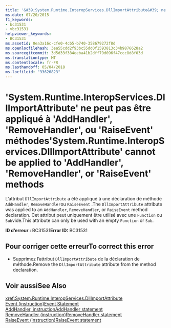 ```yaml
---
title: '&#39;System.Runtime.InteropServices.DllImportAttribute&#39; ne peut pas être appliqué à &#39;AddHandler&#39;, &#39;RemoveHandler&#39;, ou &#39;RaiseEvent&#39; méthodes'
ms.date: 07/20/2015
f1_keywords:
- bc31531
- vbc31531
helpviewer_keywords:
- BC31531
ms.assetid: 0ea3a16c-cfe0-4cb5-b740-358679272f8d
ms.openlocfilehash: 3ea55cdd2f93bc55dd0f1593813c34b9876628a2
ms.sourcegitcommit: 3d5d33f384eeba41b2dff79d096f47ccc8d8f03d
ms.translationtype: MT
ms.contentlocale: fr-FR
ms.lasthandoff: 05/04/2018
ms.locfileid: "33626823"
---
```

# <a name="39systemruntimeinteropservicesdllimportattribute39-cannot-be-applied-to-39addhandler39-39removehandler39-or-39raiseevent39-methods"></a><span data-ttu-id="f8793-102">&#39;System.Runtime.InteropServices.DllImportAttribute&#39; ne peut pas être appliqué à &#39;AddHandler&#39;, &#39;RemoveHandler&#39;, ou &#39;RaiseEvent&#39; méthodes</span><span class="sxs-lookup"><span data-stu-id="f8793-102">&#39;System.Runtime.InteropServices.DllImportAttribute&#39; cannot be applied to &#39;AddHandler&#39;, &#39;RemoveHandler&#39;, or &#39;RaiseEvent&#39; methods</span></span>
<span data-ttu-id="f8793-103">L’attribut `DllImportAttribute` a été appliqué à une déclaration de méthode `AddHandler`, `RemoveHandler`ou `RaiseEvent` .</span><span class="sxs-lookup"><span data-stu-id="f8793-103">The `DllImportAttribute` attribute was applied to an `AddHandler`, `RemoveHandler`, or `RaiseEvent` method declaration.</span></span> <span data-ttu-id="f8793-104">Cet attribut peut uniquement être utilisé avec une `Function` ou `Sub`vide.</span><span class="sxs-lookup"><span data-stu-id="f8793-104">This attribute can only be used with an empty `Function` or `Sub`.</span></span>  
  
 <span data-ttu-id="f8793-105">**ID d’erreur :** BC31531</span><span class="sxs-lookup"><span data-stu-id="f8793-105">**Error ID:** BC31531</span></span>  
  
## <a name="to-correct-this-error"></a><span data-ttu-id="f8793-106">Pour corriger cette erreur</span><span class="sxs-lookup"><span data-stu-id="f8793-106">To correct this error</span></span>  
  
-   <span data-ttu-id="f8793-107">Supprimez l’attribut `DllImportAttribute` de la déclaration de méthode.</span><span class="sxs-lookup"><span data-stu-id="f8793-107">Remove the `DllImportAttribute` attribute from the method declaration.</span></span>  
  
## <a name="see-also"></a><span data-ttu-id="f8793-108">Voir aussi</span><span class="sxs-lookup"><span data-stu-id="f8793-108">See Also</span></span>  
 <xref:System.Runtime.InteropServices.DllImportAttribute>  
 [<span data-ttu-id="f8793-109">Event (instruction)</span><span class="sxs-lookup"><span data-stu-id="f8793-109">Event Statement</span></span>](../../visual-basic/language-reference/statements/event-statement.md)  
 [<span data-ttu-id="f8793-110">AddHandler, instruction</span><span class="sxs-lookup"><span data-stu-id="f8793-110">AddHandler statement</span></span>](~/docs/visual-basic/language-reference/statements/addhandler-statement.md)  
 [<span data-ttu-id="f8793-111">RemoveHandler (instruction)</span><span class="sxs-lookup"><span data-stu-id="f8793-111">RemoveHandler statement</span></span>](~/docs/visual-basic/language-reference/statements/removehandler-statement.md)  
 [<span data-ttu-id="f8793-112">RaiseEvent (instruction)</span><span class="sxs-lookup"><span data-stu-id="f8793-112">RaiseEvent statement</span></span>](~/docs/visual-basic/language-reference/statements/raiseevent-statement.md)
